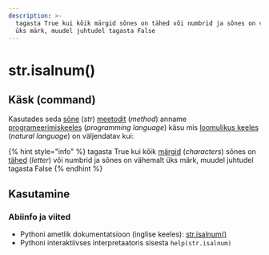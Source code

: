 ```yaml
---
description: >-
  tagasta True kui kõik märgid sõnes on tähed või numbrid ja sõnes on vähemalt
  üks märk, muudel juhtudel tagasta False
---
```


# str.isalnum\(\)

## Käsk \(command\)

Kasutades seda [sõne](../) \(_str_\) [meetodit](../../../../terminid/sonastik/meetod-method.md) \(_method_\) anname [programeerimiskeeles](../../../../terminid/sonastik/programmeerimiskeel-programming-language.md) \(_programming language_\) käsu mis [loomulikus keeles](../../../../terminid/sonastik/loomulik-keel-natural-language.md) \(_natural language_\) on väljendatav kui: 

{% hint style="info" %}
tagasta True kui kõik [märgid](../../../../terminid/sonastik/maerk-character.md) \(_characters_\) sõnes on [tähed](../../../../terminid/sonastik/taeht-letter.md) \(_letter_\) või numbrid ja sõnes on vähemalt üks märk, muudel juhtudel tagasta False
{% endhint %}



## Kasutamine

### Abiinfo ja viited

* Pythoni ametlik dokumentatsioon \(inglise keeles\): [str.isalnum\(\)](https://docs.python.org/3/library/stdtypes.html#str.isalnum)
* Pythoni interaktiivses interpretaatoris sisesta `help(str.isalnum)`



